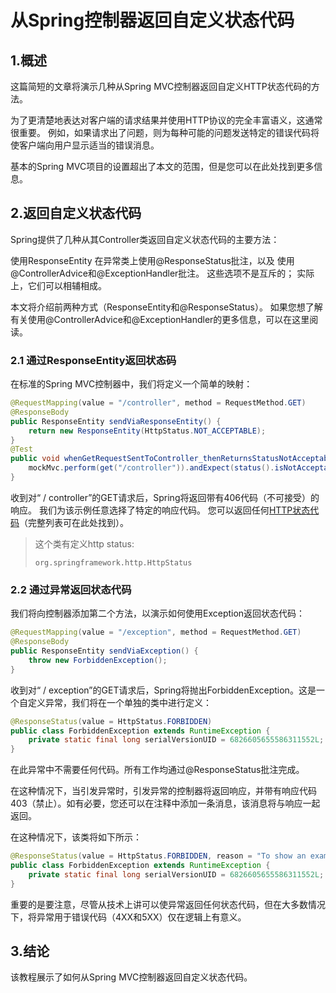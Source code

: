 # 从Spring控制器返回自定义状态代码

## 1.概述
这篇简短的文章将演示几种从Spring MVC控制器返回自定义HTTP状态代码的方法。

为了更清楚地表达对客户端的请求结果并使用HTTP协议的完全丰富语义，这通常很重要。 例如，如果请求出了问题，则为每种可能的问题发送特定的错误代码将使客户端向用户显示适当的错误消息。

基本的Spring MVC项目的设置超出了本文的范围，但是您可以在此处找到更多信息。

 ## 2.返回自定义状态代码
Spring提供了几种从其Controller类返回自定义状态代码的主要方法：

使用ResponseEntity
在异常类上使用@ResponseStatus批注，以及
使用@ControllerAdvice和@ExceptionHandler批注。
这些选项不是互斥的； 实际上，它们可以相辅相成。

本文将介绍前两种方式（ResponseEntity和@ResponseStatus）。 如果您想了解有关使用@ControllerAdvice和@ExceptionHandler的更多信息，可以在这里阅读。

### 2.1 通过ResponseEntity返回状态码
在标准的Spring MVC控制器中，我们将定义一个简单的映射：

```java
@RequestMapping(value = "/controller", method = RequestMethod.GET)
@ResponseBody
public ResponseEntity sendViaResponseEntity() {
    return new ResponseEntity(HttpStatus.NOT_ACCEPTABLE);
}
@Test
public void whenGetRequestSentToController_thenReturnsStatusNotAcceptable() throws Exception {
    mockMvc.perform(get("/controller")).andExpect(status().isNotAcceptable());
}
```

收到对“ / controller”的GET请求后，Spring将返回带有406代码（不可接受）的响应。 我们为该示例任意选择了特定的响应代码。 您可以返回任何[HTTP状态代码](https://en.wikipedia.org/wiki/List_of_HTTP_status_codes)（完整列表可在此处找到）。

>这个类有定义http status:
>
>`org.springframework.http.HttpStatus`

### 2.2 通过异常返回状态代码
我们将向控制器添加第二个方法，以演示如何使用Exception返回状态代码：

```java
@RequestMapping(value = "/exception", method = RequestMethod.GET)
@ResponseBody
public ResponseEntity sendViaException() {
    throw new ForbiddenException();
}
```

收到对“ / exception”的GET请求后，Spring将抛出ForbiddenException。这是一个自定义异常，我们将在一个单独的类中进行定义：

```java
@ResponseStatus(value = HttpStatus.FORBIDDEN)
public class ForbiddenException extends RuntimeException {
    private static final long serialVersionUID = 6826605655586311552L;
}
```

在此异常中不需要任何代码。所有工作均通过@ResponseStatus批注完成。

在这种情况下，当引发异常时，引发异常的控制器将返回响应，并带有响应代码403（禁止）。如有必要，您还可以在注释中添加一条消息，该消息将与响应一起返回。

在这种情况下，该类将如下所示：

```java
@ResponseStatus(value = HttpStatus.FORBIDDEN, reason = "To show an example of a custom message")
public class ForbiddenException extends RuntimeException {
    private static final long serialVersionUID = 6826605655586311552L;
}
```

重要的是要注意，尽管从技术上讲可以使异常返回任何状态代码，但在大多数情况下，将异常用于错误代码（4XX和5XX）仅在逻辑上有意义。

## 3.结论
该教程展示了如何从Spring MVC控制器返回自定义状态代码。